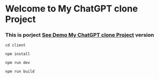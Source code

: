# Welcome to My ChatGPT clone Project

<h3> This is porject <a href="https://beknur-gpt.netlify.app/">See Demo My ChatGPT clone Project</a> version </h3>

```
cd client
```
```
npm install
```
```
npm run dev
```
```
npm run build
```
  
           
     
                        
     
